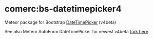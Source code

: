 # comerc:bs-datetimepicker4
Meteor package for Bootstrap [DateTimePicker](https://github.com/Eonasdan/bootstrap-datetimepicker) (v4beta) 

See also Meteor AutoForm DateTimePicker for newest v4beta [fork here](https://github.com/comerc/meteor-autoform-bs-datetimepicker/tree/v4beta).


